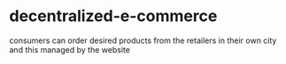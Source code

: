 # decentralized-e-commerce
consumers can order desired products from the retailers in their own city and this managed by the website
